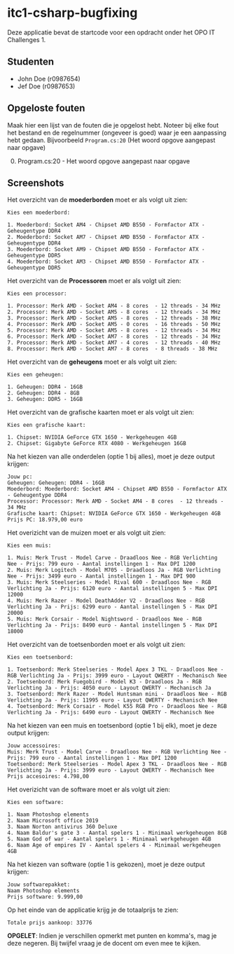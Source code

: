 # itc1-csharp-bugfixing
Deze applicatie bevat de startcode voor een opdracht onder het OPO IT Challenges 1.

## Studenten
- John Doe (r0987654)
- Jef Doe (r0987653)

## Opgeloste fouten
Maak hier een lijst van de fouten die je opgelost hebt. Noteer bij elke fout het bestand en de regelnummer (ongeveer is goed) waar je een aanpassing hebt gedaan. 
Bijvoorbeeld `Program.cs:20` (Het woord opgove aangepast naar opgave)

0. Program.cs:20 - Het woord opgove aangepast naar opgave


## Screenshots
Het overzicht van de **moederborden** moet er als volgt uit zien:
```
Kies een moederbord:

1. Moederbord: Socket AM4 - Chipset AMD B550 - Formfactor ATX - Geheugentype DDR4
2. Moederbord: Socket AM7 - Chipset AMD B550 - Formfactor ATX - Geheugentype DDR4
3. Moederbord: Socket AM9 - Chipset AMD B550 - Formfactor ATX - Geheugentype DDR5
4. Moederbord: Socket AM3 - Chipset AMD B550 - Formfactor ATX - Geheugentype DDR5
```

Het overzicht van de **Processoren** moet er als volgt uit zien:
```
Kies een processor:

1. Processor: Merk AMD - Socket AM4 - 8 cores  - 12 threads - 34 MHz
2. Processor: Merk AMD - Socket AM5 - 8 cores  - 12 threads - 34 MHz
3. Processor: Merk AMD - Socket AM5 - 8 cores  - 12 threads - 38 MHz
4. Processor: Merk AMD - Socket AM5 - 0 cores  - 16 threads - 50 MHz
5. Processor: Merk AMD - Socket AM5 - 8 cores  - 12 threads - 34 MHz
6. Processor: Merk AMD - Socket AM7 - 8 cores  - 12 threads - 34 MHz
7. Processor: Merk AMD - Socket AM7 - 4 cores  - 12 threads - 40 MHz
8. Processor: Merk AMD - Socket AM7 - 8 cores  - 8 threads - 38 MHz
```

Het overzicht van de **geheugens** moet er als volgt uit zien:
```
Kies een geheugen:

1. Geheugen: DDR4 - 16GB
2. Geheugen: DDR4 - 8GB
3. Geheugen: DDR5 - 16GB
```

Het overzicht van de grafische kaarten moet er als volgt uit zien:
```
Kies een grafische kaart:

1. Chipset: NVIDIA GeForce GTX 1650 - Werkgeheugen 4GB
2. Chipset: Gigabyte GeForce RTX 4080 - Werkgeheugen 16GB
```

Na het kiezen van alle onderdelen (optie 1 bij alles), moet je deze output krijgen:
```
Jouw pc:
Geheugen: Geheugen: DDR4 - 16GB
Moederbord: Moederbord: Socket AM4 - Chipset AMD B550 - Formfactor ATX - Geheugentype DDR4
Processor: Processor: Merk AMD - Socket AM4 - 8 cores  - 12 threads - 34 MHz
Grafische kaart: Chipset: NVIDIA GeForce GTX 1650 - Werkgeheugen 4GB
Prijs PC: 18.979,00 euro
```

Het overizicht van de muizen moet er als volgt uit zien:
```
Kies een muis:

1. Muis: Merk Trust - Model Carve - Draadloos Nee - RGB Verlichting Nee - Prijs: 799 euro - Aantal instellingen 1 - Max DPI 1200
2. Muis: Merk Logitech - Model M705 - Draadloos Ja - RGB Verlichting Nee - Prijs: 3499 euro - Aantal instellingen 1 - Max DPI 900
3. Muis: Merk Steelseries - Model Rival 600 - Draadloos Nee - RGB Verlichting Ja - Prijs: 6120 euro - Aantal instellingen 5 - Max DPI 12000
4. Muis: Merk Razer - Model DeathAdder V2 - Draadloos Nee - RGB Verlichting Ja - Prijs: 6299 euro - Aantal instellingen 5 - Max DPI 20000
5. Muis: Merk Corsair - Model Nightsword - Draadloos Nee - RGB Verlichting Ja - Prijs: 8490 euro - Aantal instellingen 5 - Max DPI 18000
```

Het overzicht van de toetsenborden moet er als volgt uit zien:
```
Kies een toetsenbord:

1. Toetsenbord: Merk Steelseries - Model Apex 3 TKL - Draadloos Nee - RGB Verlichting Ja - Prijs: 3999 euro - Layout QWERTY - Mechanisch Nee
2. Toetsenbord: Merk Fuegobird - Model K3 - Draadloos Ja - RGB Verlichting Ja - Prijs: 4050 euro - Layout QWERTY - Mechanisch Ja
3. Toetsenbord: Merk Razer - Model Huntsman mini - Draadloos Nee - RGB Verlichting Ja - Prijs: 11995 euro - Layout QWERTY - Mechanisch Nee
4. Toetsenbord: Merk Corsair - Model K55 RGB Pro - Draadloos Nee - RGB Verlichting Ja - Prijs: 6490 euro - Layout QWERTY - Mechanisch Nee
```

Na het kiezen van een muis en toetsenbord (optie 1 bij elk), moet je deze output krijgen:
```
Jouw accessoires:
Muis: Merk Trust - Model Carve - Draadloos Nee - RGB Verlichting Nee - Prijs: 799 euro - Aantal instellingen 1 - Max DPI 1200
Toetsenbord: Merk Steelseries - Model Apex 3 TKL - Draadloos Nee - RGB Verlichting Ja - Prijs: 3999 euro - Layout QWERTY - Mechanisch Nee
Prijs accesoires: 4.798,00
```

Het overizicht van de software moet er als volgt uit zien:
```
Kies een software:

1. Naam Photoshop elements
2. Naam Microsoft office 2019
3. Naam Norton antivirus 360 Deluxe
4. Naam Baldur's gate 3 - Aantal spelers 1 - Minimaal werkgeheugen 8GB
5. Naam God of war - Aantal spelers 1 - Minimaal werkgeheugen 4GB
6. Naam Age of empires IV - Aantal spelers 4 - Minimaal werkgeheugen 4GB
```

Na het kiezen van software (optie 1 is gekozen), moet je deze output krijgen:
```
Jouw softwarepakket:
Naam Photoshop elements
Prijs software: 9.999,00
```

Op het einde van de applicatie krijg je de totaalprijs te zien:
```
Totale prijs aankoop: 33776
```

**OPGELET**: Indien je verschillen opmerkt met punten en komma's, mag je deze negeren. Bij twijfel vraag je de docent om even mee te kijken.